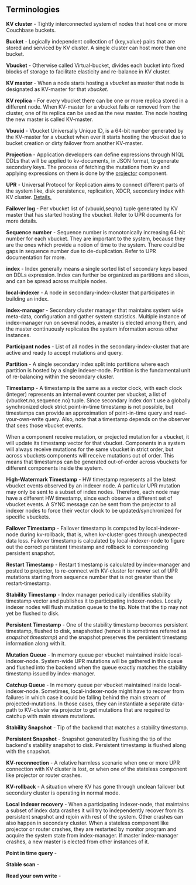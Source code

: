 ## Terminologies

**KV cluster** - Tightly interconnected system of nodes that host one or more
Couchbase buckets.

**Bucket** - Logically independent collection of {key,value} pairs that are
stored and serviced by KV cluster. A single cluster can host more than one
bucket.

**Vbucket** - Otherwise called Virtual-bucket, divides each bucket into fixed
blocks of storage to facilitate elasticity and re-balance in KV cluster.

**KV master** - When a node starts hosting a _vbucket_ as master that node is
designated as KV-master for that _vbucket_.

**KV replica** - For every vbucket there can be one or more replica stored in
a different node. When KV-master for a vbucket fails or removed from the
cluster, one of its replica can be used as the new master. The node hosting the
new master is called KV-master.

**Vbuuid** - Vbucket Universally Unique ID, is a 64-bit number generated by the
KV-master for a vbucket when ever it starts hosting the vbucket due to bucket
creation or dirty failover from another KV-master.

**Projection** - Application developers can define expressions through N1QL
DDLs that will be applied to kv-documents, in JSON format, to generate
secondary keys. The process of fetching the mutations from kv and applying
expressions on them is done by the [projector](projector.md) component.

**UPR** - Universal Protocol for Replication aims to connect different parts
of the system like, disk persistence, replication, XDCR, secondary index with
KV cluster.
[Details.](https://github.com/couchbaselabs/cbupr/blob/master/overview.md)

**Failover log** - Per vbucket list of {vbuuid,seqno} tuple generated by KV
master that has started hosting the vbucket. Refer to UPR documents for more
details.

**Sequence number** - Sequence number is monotonically increasing 64-bit
number for each vbucket. They are important to the system, because they are
the ones which provide a notion of time to the system. There could be gaps in
sequence number due to de-duplication. Refer to UPR documentation for more.

**index** - Index generally means a single sorted list of secondary keys based
on DDLs expression. Index can further be organized as partitions and slices,
and can be spread across multiple nodes.

**local-indexer** - A node in secondary-index-cluster that participates in
building an index.

**index-manager** - Secondary cluster manager that maintains system wide
meta-data, configuration and gather system statistics. Multiple instance of
index-manager run on several nodes, a master is elected among them, and the
master continuously replicates the system information across other instances.

**Participant nodes** - List of all nodes in the secondary-index-cluster that
are active and ready to accept mutations and query.

**Partition** - A single secondary index split into partitions where each
partition is hosted by a single indexer-node. Partition is the fundamental
unit of re-balancing within the secondary cluster.

**Timestamp** - A timestamp is the same as a vector clock, with each clock
(integer) represents an internal event counter per vbucket, a list of
{vbucket.no,sequence.no} tuple. Since secondary index don't use a globally
synchronized clock strict point-in-time timestamp is not possible, but
timestamps can provide an approximation of point-in-time query and
read-your-own-write query. Also, note that a timestamp depends on the observer
that sees those vbucket events.

When a component receive mutation, or projected mutation for a vbucket, it
will update its timestamp vector for that vbucket. Components in a system will
always receive mutations for the same vbucket in strict order, but across
vbuckets components will receive mutations out of order. This means that
timestamps can be generated out-of-order across vbuckets for different
components inside the system.

**High-Watermark Timestamp** - HW timestamp represents all the latest vbucket
events observed by an indexer node. A particular UPR mutation may only be sent
to a subset of index nodes. Therefore, each node may have a different HW
timestamp, since each observe a different set of vbucket events. A SYNC message
can be sent from the projector to all indexer nodes to force their vector clock
to be updated/synchronized for specific vbuckets.

**Failover Timestamp** - Failover timestamp is computed by local-indexer-node
during kv-rollback, that is, when kv-cluster goes through unexpected data loss.
Failover timestamp is calculated by local-indexer-node to figure out the
correct persistent timestamp and rollback to corresponding persistent snapshot.

**Restart Timestamp** - Restart timestamp is calculated by index-manager and
posted to projector, to re-connect with KV-cluster for newer set of UPR
mutations starting from sequence number that is not greater than the
restart-timestamp.

**Stability Timestamp** - Index manager periodically identifies stability
timestamp vector and publishes it to participating indexer-nodes. Locally
indexer nodes will flush mutation queue to the tip. Note that the tip may not
yet be flushed to disk.

**Persistent Timestamp** - One of the stability timestamp becomes persistent
timestamp, flushed to disk, snapshotted (hence it is sometimes referred as
_snapshot timestamp_) and the snapshot preserves the persistent timestamp
information along with it.

**Mutation Queue** - In memory queue per vbucket maintained inside
local-indexer-node. System-wide UPR mutations will be gathered in this queue
and flushed into the backend when the queue exactly matches the stability
timestamp issued by index-manager.

**Catchup Queue** - In memory queue per vbucket maintained inside
local-indexer-node. Sometimes, local-indexer-node might have to recover from
failures in which case it could be falling behind the main stream of
projected-mutations. In those cases, they can instantiate a separate data-path
to KV-cluster via projector to get mutations that are required to catchup with
main stream mutations.

**Stability Snapshot** - Tip of the backend that matches a stability
timestamp.

**Persistent Snapshot** - Snapshot generated by flushing the tip of the
backend's stability snapshot to disk. Persistent timestamp is flushed along
with the snapshot.

**KV-reconnection** - A relative harmless scenario when one or more UPR
connection with KV cluster is lost, or when one of the stateless component
like projector or router crashes.

**KV-rollback** - A situation where KV has gone through unclean failover but
secondary cluster is operating in normal mode.

**Local indexer recovery** - When a participating indexer-node, that maintains
a subset of index data crashes it will try to independently recover from its
persistent snapshot and rejoin with rest of the system. Other crashes can also
happen in secondary cluster. When a stateless component like projector or
router crashes, they are restarted by monitor program and acquire the system
state from index-manager. If master index-manager crashes, a new master is
elected from other instances of it.

**Point in time query** -

**Stable scan** -

**Read your own write** -
